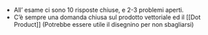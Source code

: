 - All’ esame ci sono 10 risposte chiuse, e 2-3 problemi aperti.
- C’è sempre una domanda chiusa sul prodotto vettoriale ed il [[Dot Product]] (Potrebbe essere utile il disegnino per non sbagliarsi)